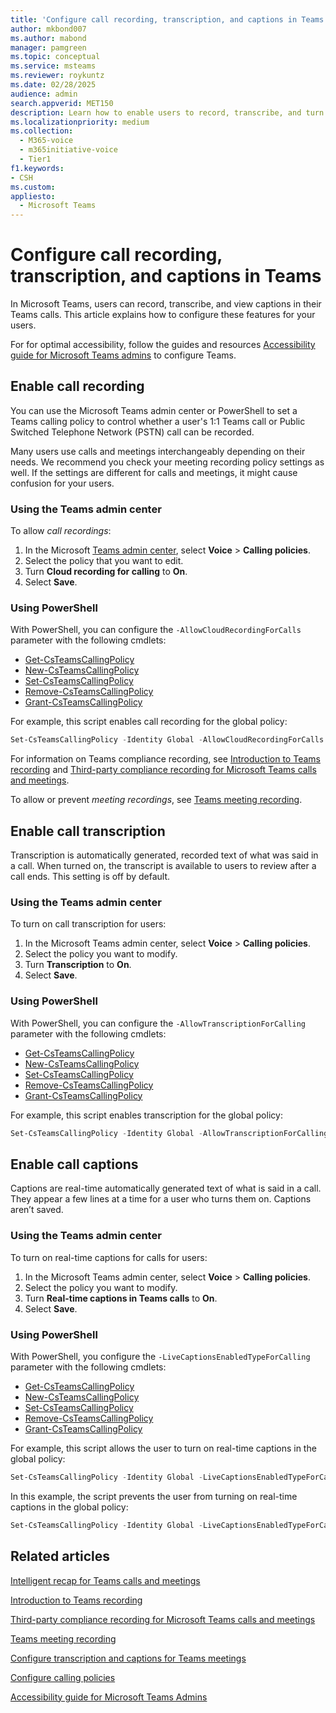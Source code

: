 ```yaml
---
title: 'Configure call recording, transcription, and captions in Teams'
author: mkbond007
ms.author: mabond
manager: pamgreen
ms.topic: conceptual
ms.service: msteams
ms.reviewer: roykuntz
ms.date: 02/28/2025
audience: admin
search.appverid: MET150
description: Learn how to enable users to record, transcribe, and turn on captions for calls in Microsoft Teams.
ms.localizationpriority: medium
ms.collection: 
  - M365-voice
  - m365initiative-voice
  - Tier1
f1.keywords:
- CSH
ms.custom: 
appliesto: 
  - Microsoft Teams
---
```


# Configure call recording, transcription, and captions in Teams

In Microsoft Teams, users can record, transcribe, and view captions in their Teams calls. This article explains how to configure these features for your users.

For for optimal accessibility, follow the guides and resources [Accessibility guide for Microsoft Teams admins](accessibility-guide-admin.md) to configure Teams.

## Enable call recording

You can use the Microsoft Teams admin center or PowerShell to set a Teams calling policy to control whether a user's 1:1 Teams call or Public Switched Telephone Network (PSTN) call can be recorded.

Many users use calls and meetings interchangeably depending on their needs. We recommend you check your meeting recording policy settings as well. If the settings are different for calls and meetings, it might cause confusion for your users.

### Using the Teams admin center

To allow *call recordings*:

1. In the Microsoft [Teams admin center](https://admin.teams.microsoft.com/), select **Voice** > **Calling policies**.
1. Select the policy that you want to edit.
1. Turn **Cloud recording for calling** to **On**.
1. Select **Save**.

### Using PowerShell

With PowerShell, you can configure the `-AllowCloudRecordingForCalls` parameter with the following cmdlets:

- [Get-CsTeamsCallingPolicy](/powershell/module/teams/get-csteamscallingpolicy)
- [New-CsTeamsCallingPolicy](/powershell/module/teams/new-csteamscallingpolicy)
- [Set-CsTeamsCallingPolicy](/powershell/module/teams/set-csteamscallingpolicy)
- [Remove-CsTeamsCallingPolicy](/powershell/module/teams/remove-csteamscallingpolicy)
- [Grant-CsTeamsCallingPolicy](/powershell/module/teams/grant-csteamscallingpolicy)

For example, this script enables call recording for the global policy:

```powershell
Set-CsTeamsCallingPolicy -Identity Global -AllowCloudRecordingForCalls $true
```

For information on Teams compliance recording, see [Introduction to Teams recording](teams-recording-policy.md) and [Third-party compliance recording for Microsoft Teams calls and meetings](teams-recording-compliance.md).

To allow or prevent *meeting recordings*, see [Teams meeting recording](meeting-recording.md).

## Enable call transcription

Transcription is automatically generated, recorded text of what was said in a call. When turned on, the transcript is available to users to review after a call ends. This setting is off by default.

### Using the Teams admin center

To turn on call transcription for users:

1. In the Microsoft Teams admin center, select **Voice** > **Calling policies**.
1. Select the policy you want to modify.
1. Turn **Transcription** to **On**.
1. Select **Save**.

### Using PowerShell

With PowerShell, you can configure the `-AllowTranscriptionForCalling` parameter with the following cmdlets:

- [Get-CsTeamsCallingPolicy](/powershell/module/teams/get-csteamscallingpolicy)
- [New-CsTeamsCallingPolicy](/powershell/module/teams/new-csteamscallingpolicy)
- [Set-CsTeamsCallingPolicy](/powershell/module/teams/set-csteamscallingpolicy)
- [Remove-CsTeamsCallingPolicy](/powershell/module/teams/remove-csteamscallingpolicy)
- [Grant-CsTeamsCallingPolicy](/powershell/module/teams/grant-csteamscallingpolicy)

For example, this script enables transcription for the global policy:

```powershell
Set-CsTeamsCallingPolicy -Identity Global -AllowTranscriptionForCalling $true
```

## Enable call captions

Captions are real-time automatically generated text of what is said in a call. They appear a few lines at a time for a user who turns them on. Captions aren’t saved.

### Using the Teams admin center

To turn on real-time captions for calls for users:

1. In the Microsoft Teams admin center, select **Voice** > **Calling policies**.
1. Select the policy you want to modify.
1. Turn **Real-time captions in Teams calls** to **On**.
1. Select **Save**.

### Using PowerShell

With PowerShell, you configure the `-LiveCaptionsEnabledTypeForCalling` parameter with the following cmdlets:

- [Get-CsTeamsCallingPolicy](/powershell/module/teams/get-csteamscallingpolicy)
- [New-CsTeamsCallingPolicy](/powershell/module/teams/new-csteamscallingpolicy)
- [Set-CsTeamsCallingPolicy](/powershell/module/teams/set-csteamscallingpolicy)
- [Remove-CsTeamsCallingPolicy](/powershell/module/teams/remove-csteamscallingpolicy)
- [Grant-CsTeamsCallingPolicy](/powershell/module/teams/grant-csteamscallingpolicy)

For example, this script allows the user to turn on real-time captions in the global policy:

```powershell
Set-CsTeamsCallingPolicy -Identity Global -LiveCaptionsEnabledTypeForCalling DisabledUserOverride
```

In this example, the script prevents the user from turning on real-time captions in the global policy:

```powershell
Set-CsTeamsCallingPolicy -Identity Global -LiveCaptionsEnabledTypeForCalling Disabled
```

## Related articles

[Intelligent recap for Teams calls and meetings](intelligent-recap-calls-meetings.md)

[Introduction to Teams recording](teams-recording-policy.md)

[Third-party compliance recording for Microsoft Teams calls and meetings](teams-recording-compliance.md)

[Teams meeting recording](meeting-recording.md)

[Configure transcription and captions for Teams meetings](meeting-transcription-captions.md)

[Configure calling policies](teams-calling-policy.md)

[Accessibility guide for Microsoft Teams Admins](accessibility-guide-admin.md)
